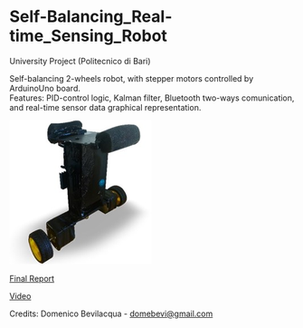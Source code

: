 # Self-Balancing_Real-time_Sensing_Robot

University Project (Politecnico di Bari)  
  
Self-balancing 2-wheels robot, with stepper motors controlled by ArduinoUno board.  
Features: PID-control logic, Kalman filter,  Bluetooth two-ways comunication, and real-time sensor data graphical representation.

![alt text](https://github.com/domebevi/BalanceBOT.Self-Balancing_Robot/blob/main/image.jpg?raw=true)

<a href="FINAL_REPORT.pdf" target="_blank">Final Report</a>

<a href="https://youtube.com/shorts/gR7PDAymfLc?si=TlCTKDoYQ1yhZOqR">Video</a>
  
Credits: Domenico Bevilacqua - domebevi@gmail.com
